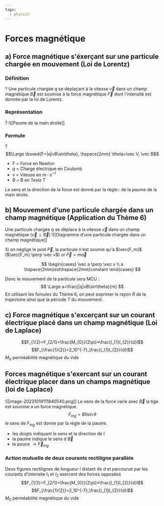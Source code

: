 ```yaml
---
tags:
  - physics
---
```

# Forces magnétique
## a) Force magnétique s'éxerçant sur une particule chargée en mouvement (Loi de Lorentz)
### Définition
?
Une particule chargée $q$ se déplaçant à la vitesse $\vec v$ dans un champ magnétique $\vec B$ est soumise à la force magnétique $\vec F$ dont l'intensité est donnée  par la loi de Lorentz.

### Représentation
?
![[Paume de la main droite]]

### Formule
?
$$\Large \boxed{F=|q|vB\sin\theta}, \hspace{2mm} \theta=\vec V, \vec B$$
- $F$ = Force en Newton 
- $q$ = Charge électrique en Coulomb
- $v$ = Vitesse en $m \cdot s^{-1}$
- $B$ = B en Tesla $T$


Le sens et la direction de la force est donné  par la règle:: de la paume de la main droite.

## b) Mouvement d'une particule chargée dans un  champ magnétique (Application du Thème 6)

Une particule chargée  $q$ se déplace à la vitesse $\vec v$ dans un champ magnétique ($\vec v$  $\perp$ $\vec B$)
![[Diagramme d'une particule chargée dans un champ magnétique]]

Si on néglige le poid $\vec P$, la particule n'est soumie qu'à  $\vec{F_m}$  ($\vec{F_m} \perp \vec v$) or $\vec F = m\vec a$ 

$$
 \begin{cases}
\vec a \perp \vec v \\ a \hspace{2mm}est\hspace{2mm}constant
\end{cases}
$$

Donc le mouvement de la particule sera MCU :
$$
\Large a=\frac{|q|vB\sin\theta}{m}
$$
En utilisant les fomules du Thème 6, on peut exprimer le rayon $R$ de la trajectoire ainsi que la période $T$ du mouvement.

## c) Force magnétique s'excerçant sur un courant électrique placé dans un champ magnétique (Loi de Laplace)

$$F_{1/2}=F_{2/1}=\frac{M_{0}}{2\pi}*\frac{I_{1}I_{2}}{d}l$$ $$F_{\frac{1}{2}}=2_10^{-7}_\frac{I_{1}I_{2}}{d}l$$ $M_{0}$ perméabilité magnétique du vide
 
## Forces magnétique s'exercant sur un courant électrique placer dans un champs magnétique (loi de Laplace)
 
  ![[image-20231019111840540.png]] Le sens de la force varie avec $\vec{B}$ la tige est soumise a un force magnétique. $$F_{mg} = BIl\sin{\theta}$$ le sens de $F_{mg}$ est donne par la règle de la paume.
  
  - les doigts indiquant le sens et la direction de I
  - la paume indique le sens d $\vec B$
  - le pouce $\rightarrow \vec{F}_{mg}$

### Action mutuelle de deux courants rectiligne parallèle

Deux figures rectilignes de longueur $l$ distant de $d$ et parcourue par les courants d'intensite $I_1$ et $I_{2}$ exercent des forces opposées $$F_{1/2}=F_{2/1}=\frac{M_{0}}{2\pi}*\frac{I_{1}I_{2}}{d}l$$
$$F_{\frac{1}{2}}=2_10^{-7}_\frac{I_{1}I_{2}}{d}l$$$M_{0}$ perméabilité magnétique du vide
